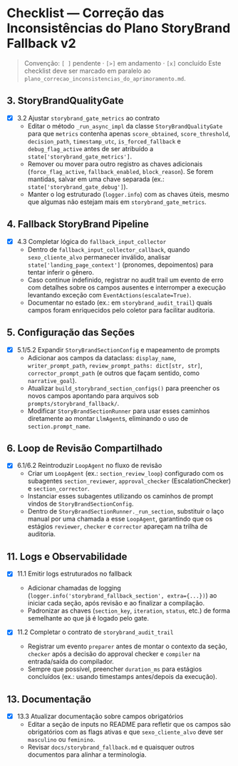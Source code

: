 # Checklist — Correção das Inconsistências do Plano StoryBrand Fallback v2

> Convenção: `[ ]` pendente · `[>]` em andamento · `[x]` concluído
> Este checklist deve ser marcado em paralelo ao `plano_correcao_inconsistencias_do_aprimoramento.md`.

## 3. StoryBrandQualityGate
- [x] 3.2 Ajustar `storybrand_gate_metrics` ao contrato
    - Editar o método `_run_async_impl` da classe `StoryBrandQualityGate` para que `metrics` contenha apenas `score_obtained`, `score_threshold`, `decision_path`, `timestamp_utc`, `is_forced_fallback` e `debug_flag_active` antes de ser atribuído a `state['storybrand_gate_metrics']`.
    - Remover ou mover para outro registro as chaves adicionais (`force_flag_active`, `fallback_enabled`, `block_reason`). Se forem mantidas, salvar em uma chave separada (ex.: `state['storybrand_gate_debug']`).
    - Manter o log estruturado (`logger.info`) com as chaves úteis, mesmo que algumas não estejam mais em `storybrand_gate_metrics`.

## 4. Fallback StoryBrand Pipeline
- [x] 4.3 Completar lógica do `fallback_input_collector`
    - Dentro de `fallback_input_collector_callback`, quando `sexo_cliente_alvo` permanecer inválido, analisar `state['landing_page_context']` (pronomes, depoimentos) para tentar inferir o gênero.
    - Caso continue indefinido, registrar no audit trail um evento de erro com detalhes sobre os campos ausentes e interromper a execução levantando exceção com `EventActions(escalate=True)`.
    - Documentar no estado (ex.: em `storybrand_audit_trail`) quais campos foram enriquecidos pelo coletor para facilitar auditoria.

## 5. Configuração das Seções
- [x] 5.1/5.2 Expandir `StoryBrandSectionConfig` e mapeamento de prompts
    - Adicionar aos campos da dataclass: `display_name`, `writer_prompt_path`, `review_prompt_paths: dict[str, str]`, `corrector_prompt_path` (e outros que façam sentido, como `narrative_goal`).
    - Atualizar `build_storybrand_section_configs()` para preencher os novos campos apontando para arquivos sob `prompts/storybrand_fallback/`.
    - Modificar `StoryBrandSectionRunner` para usar esses caminhos diretamente ao montar `LlmAgent`s, eliminando o uso de `section.prompt_name`.

## 6. Loop de Revisão Compartilhado
- [x] 6.1/6.2 Reintroduzir `LoopAgent` no fluxo de revisão
    - Criar um `LoopAgent` (ex.: `section_review_loop`) configurado com os subagentes `section_reviewer`, `approval_checker` (EscalationChecker) e `section_corrector`.
    - Instanciar esses subagentes utilizando os caminhos de prompt vindos de `StoryBrandSectionConfig`.
    - Dentro de `StoryBrandSectionRunner._run_section`, substituir o laço manual por uma chamada a esse `LoopAgent`, garantindo que os estágios `reviewer`, `checker` e `corrector` apareçam na trilha de auditoria.

## 11. Logs e Observabilidade
- [x] 11.1 Emitir logs estruturados no fallback
    - Adicionar chamadas de logging (`logger.info('storybrand_fallback_section', extra={...})`) ao iniciar cada seção, após revisão e ao finalizar a compilação.
    - Padronizar as chaves (`section_key`, `iteration`, `status`, etc.) de forma semelhante ao que já é logado pelo gate.

- [x] 11.2 Completar o contrato de `storybrand_audit_trail`
    - Registrar um evento `preparer` antes de montar o contexto da seção, `checker` após a decisão do approval checker e `compiler` na entrada/saída do compilador.
    - Sempre que possível, preencher `duration_ms` para estágios concluídos (ex.: usando timestamps antes/depois da execução).

## 13. Documentação
- [x] 13.3 Atualizar documentação sobre campos obrigatórios
    - Editar a seção de inputs no README para refletir que os campos são obrigatórios com as flags ativas e que `sexo_cliente_alvo` deve ser `masculino` ou `feminino`.
    - Revisar `docs/storybrand_fallback.md` e quaisquer outros documentos para alinhar a terminologia.
